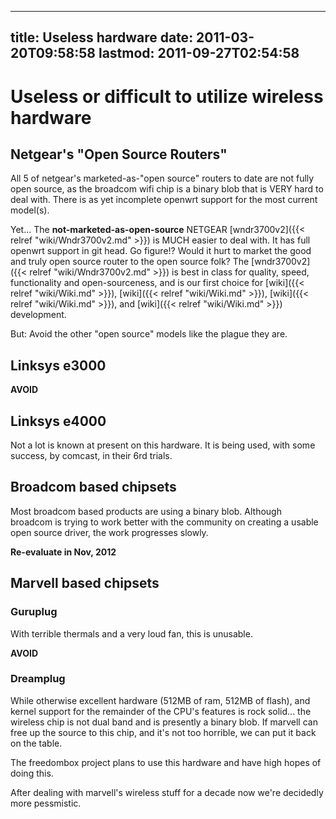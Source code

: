 
---
title: Useless hardware
date: 2011-03-20T09:58:58
lastmod: 2011-09-27T02:54:58
---
Useless or difficult to utilize wireless hardware
=================================================

Netgear's "Open Source Routers"
-------------------------------

All 5 of netgear's marketed-as-"open source" routers to date are not
fully open source, as the broadcom wifi chip is a binary blob that is
VERY hard to deal with. There is as yet incomplete openwrt support for
the most current model(s).

Yet... The **not-marketed-as-open-source** NETGEAR
[wndr3700v2]({{< relref "wiki/Wndr3700v2.md" >}}) is MUCH easier to deal with. It has full
openwrt support in git head. Go figure!? Would it hurt to market the
good and truly open source router to the open source folk? The
[wndr3700v2]({{< relref "wiki/Wndr3700v2.md" >}}) is best in class for quality, speed,
functionality and open-sourceness, and is our first choice for
[wiki]({{< relref "wiki/Wiki.md" >}}), [wiki]({{< relref "wiki/Wiki.md" >}}),
[wiki]({{< relref "wiki/Wiki.md" >}}), and [wiki]({{< relref "wiki/Wiki.md" >}})
development.

But: Avoid the other "open source" models like the plague they are.

Linksys e3000
-------------

**AVOID**

Linksys e4000
-------------

Not a lot is known at present on this hardware. It is being used, with
some success, by comcast, in their 6rd trials.

Broadcom based chipsets
-----------------------

Most broadcom based products are using a binary blob. Although broadcom
is trying to work better with the community on creating a usable open
source driver, the work progresses slowly.

**Re-evaluate in Nov, 2012**

Marvell based chipsets
----------------------

### Guruplug

With terrible thermals and a very loud fan, this is unusable.

**AVOID**

### Dreamplug

While otherwise excellent hardware (512MB of ram, 512MB of flash), and
kernel support for the remainder of the CPU's features is rock solid...
the wireless chip is not dual band and is presently a binary blob. If
marvell can free up the source to this chip, and it's not too horrible,
we can put it back on the table.

The freedombox project plans to use this hardware and have high hopes of
doing this.

After dealing with marvell's wireless stuff for a decade now we're
decidedly more pessmistic.
